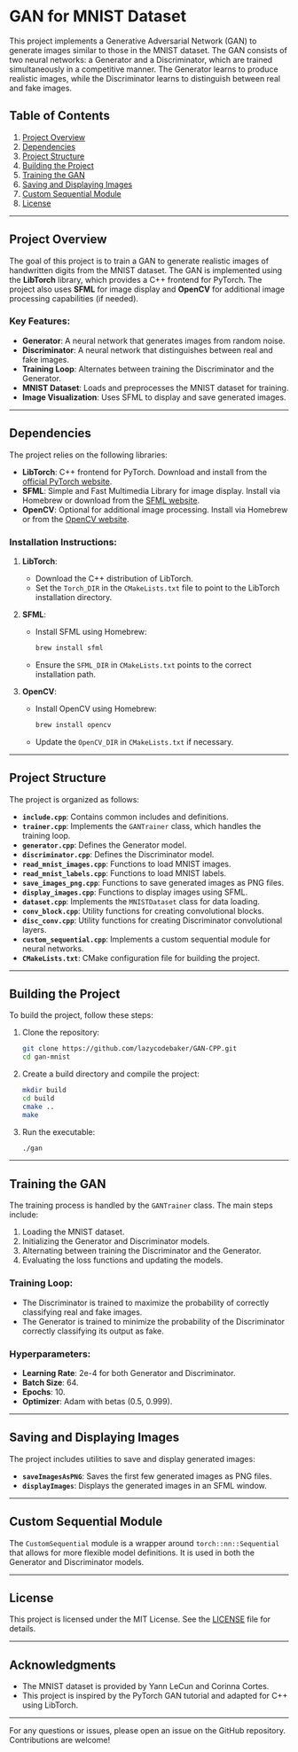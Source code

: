 # GAN for MNIST Dataset

This project implements a Generative Adversarial Network (GAN) to generate images similar to those in the MNIST dataset. The GAN consists of two neural networks: a Generator and a Discriminator, which are trained simultaneously in a competitive manner. The Generator learns to produce realistic images, while the Discriminator learns to distinguish between real and fake images.

## Table of Contents
1. [Project Overview](#project-overview)
2. [Dependencies](#dependencies)
3. [Project Structure](#project-structure)
4. [Building the Project](#building-the-project)
5. [Training the GAN](#training-the-gan)
6. [Saving and Displaying Images](#saving-and-displaying-images)
7. [Custom Sequential Module](#custom-sequential-module)
8. [License](#license)

---

## Project Overview

The goal of this project is to train a GAN to generate realistic images of handwritten digits from the MNIST dataset. The GAN is implemented using the **LibTorch** library, which provides a C++ frontend for PyTorch. The project also uses **SFML** for image display and **OpenCV** for additional image processing capabilities (if needed).

### Key Features:
- **Generator**: A neural network that generates images from random noise.
- **Discriminator**: A neural network that distinguishes between real and fake images.
- **Training Loop**: Alternates between training the Discriminator and the Generator.
- **MNIST Dataset**: Loads and preprocesses the MNIST dataset for training.
- **Image Visualization**: Uses SFML to display and save generated images.

---

## Dependencies

The project relies on the following libraries:
- **LibTorch**: C++ frontend for PyTorch. Download and install from the [official PyTorch website](https://pytorch.org/).
- **SFML**: Simple and Fast Multimedia Library for image display. Install via Homebrew or download from the [SFML website](https://www.sfml-dev.org/).
- **OpenCV**: Optional for additional image processing. Install via Homebrew or from the [OpenCV website](https://opencv.org/).

### Installation Instructions:
1. **LibTorch**:
   - Download the C++ distribution of LibTorch.
   - Set the `Torch_DIR` in the `CMakeLists.txt` file to point to the LibTorch installation directory.

2. **SFML**:
   - Install SFML using Homebrew:
     ```bash
     brew install sfml
     ```
   - Ensure the `SFML_DIR` in `CMakeLists.txt` points to the correct installation path.

3. **OpenCV**:
   - Install OpenCV using Homebrew:
     ```bash
     brew install opencv
     ```
   - Update the `OpenCV_DIR` in `CMakeLists.txt` if necessary.

---

## Project Structure

The project is organized as follows:
- **`include.cpp`**: Contains common includes and definitions.
- **`trainer.cpp`**: Implements the `GANTrainer` class, which handles the training loop.
- **`generator.cpp`**: Defines the Generator model.
- **`discriminator.cpp`**: Defines the Discriminator model.
- **`read_mnist_images.cpp`**: Functions to load MNIST images.
- **`read_mnist_labels.cpp`**: Functions to load MNIST labels.
- **`save_images_png.cpp`**: Functions to save generated images as PNG files.
- **`display_images.cpp`**: Functions to display images using SFML.
- **`dataset.cpp`**: Implements the `MNISTDataset` class for data loading.
- **`conv_block.cpp`**: Utility functions for creating convolutional blocks.
- **`disc_conv.cpp`**: Utility functions for creating Discriminator convolutional layers.
- **`custom_sequential.cpp`**: Implements a custom sequential module for neural networks.
- **`CMakeLists.txt`**: CMake configuration file for building the project.

---

## Building the Project

To build the project, follow these steps:

1. Clone the repository:
   ```bash
   git clone https://github.com/lazycodebaker/GAN-CPP.git
   cd gan-mnist
   ```

2. Create a build directory and compile the project:
   ```bash
   mkdir build
   cd build
   cmake ..
   make
   ```

3. Run the executable:
   ```bash
   ./gan
   ```

---

## Training the GAN

The training process is handled by the `GANTrainer` class. The main steps include:
1. Loading the MNIST dataset.
2. Initializing the Generator and Discriminator models.
3. Alternating between training the Discriminator and the Generator.
4. Evaluating the loss functions and updating the models.

### Training Loop:
- The Discriminator is trained to maximize the probability of correctly classifying real and fake images.
- The Generator is trained to minimize the probability of the Discriminator correctly classifying its output as fake.

### Hyperparameters:
- **Learning Rate**: 2e-4 for both Generator and Discriminator.
- **Batch Size**: 64.
- **Epochs**: 10.
- **Optimizer**: Adam with betas (0.5, 0.999).

---

## Saving and Displaying Images

The project includes utilities to save and display generated images:
- **`saveImagesAsPNG`**: Saves the first few generated images as PNG files.
- **`displayImages`**: Displays the generated images in an SFML window.

---

## Custom Sequential Module

The `CustomSequential` module is a wrapper around `torch::nn::Sequential` that allows for more flexible model definitions. It is used in both the Generator and Discriminator models.

---

## License

This project is licensed under the MIT License. See the [LICENSE](LICENSE) file for details.

---

## Acknowledgments
- The MNIST dataset is provided by Yann LeCun and Corinna Cortes.
- This project is inspired by the PyTorch GAN tutorial and adapted for C++ using LibTorch.

---

For any questions or issues, please open an issue on the GitHub repository. Contributions are welcome!

